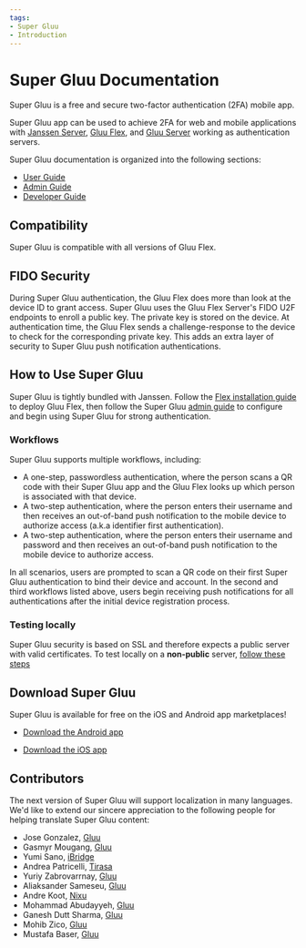 ```yaml
---
tags:
- Super Gluu
- Introduction
---
```


# Super Gluu Documentation

Super Gluu is a free and secure two-factor authentication (2FA) mobile app.

Super Gluu app can be used to achieve 2FA for web and mobile applications
with [Janssen Server](https://docs.jans.io/), [Gluu Flex](https://docs.gluu.org/), and
[Gluu Server](https://gluu.org/docs/) working as authentication servers.

Super Gluu documentation is organized into the following sections:

- [User Guide](./user-guide/index.md)
- [Admin Guide](./admin-guide/index.md)
- [Developer Guide](./developer-guide/index.md)

## Compatibility

Super Gluu is compatible with all versions of Gluu Flex.

## FIDO Security
During Super Gluu authentication, the Gluu Flex does more than look at the device ID to grant access. Super Gluu uses
the Gluu Flex Server's FIDO U2F endpoints to enroll a public key. The private key is stored on the device. At
authentication time, the Gluu Flex sends a challenge-response to the device to check for the corresponding private key.
This adds an extra layer of security to Super Gluu push notification authentications.

## How to Use Super Gluu
Super Gluu is tightly bundled with Janssen.
Follow the [Flex installation guide](./../install/helm-install/README.md) to
deploy Gluu Flex, then follow the Super Gluu [admin guide](./admin-guide/index.md) to configure and begin using
Super Gluu for strong authentication.

### Workflows
Super Gluu supports multiple workflows, including:

- A one-step, passwordless authentication, where the person scans a QR code with their Super Gluu app and the Gluu Flex
  looks up which person is associated with that device.
- A two-step authentication, where the person enters their username and then receives an out-of-band push notification
  to the mobile device to authorize access (a.k.a identifier first authentication).
- A two-step authentication, where the person enters their username and password and then receives an out-of-band push
  notification to the mobile device to authorize access.

In all scenarios, users are prompted to scan a QR code on their first Super Gluu authentication to bind their device
and account. In the second and third workflows listed above, users begin receiving push notifications for all
authentications after the initial device registration process.

### Testing locally

Super Gluu security is based on SSL and therefore expects a public server with valid certificates.
To test locally on a **non-public** server, [follow these steps](../supergluu/developer-guide/index.md#testing-locally)

## Download Super Gluu
Super Gluu is available for free on the iOS and Android app marketplaces!

- [Download the Android app](https://play.google.com/store/apps/details?id=gluu.org.super.gluu)

- [Download the iOS app](https://itunes.apple.com/us/app/super-gluu/id1093479646?ls=1&mt=8)

## Contributors

The next version of Super Gluu will support localization in many languages. We'd like to extend our sincere
appreciation to the following people for helping translate Super Gluu content:

- Jose Gonzalez, [Gluu](https://gluu.org)
- Gasmyr Mougang, [Gluu](https://gluu.org)
- Yumi Sano, [iBridge](https://ibrdg.co.jp/)
- Andrea Patricelli, [Tirasa](https://www.tirasa.net/)
- Yuriy Zabrovarrnay, [Gluu](https://gluu.org)
- Aliaksander Sameseu, [Gluu](https://gluu.org)
- Andre Koot, [Nixu](https://nixu.com)
- Mohammad Abudayyeh, [Gluu](https://gluu.org)
- Ganesh Dutt Sharma, [Gluu](https://gluu.org)
- Mohib Zico, [Gluu](https://gluu.org)
- Mustafa Baser, [Gluu](https://gluu.org)

